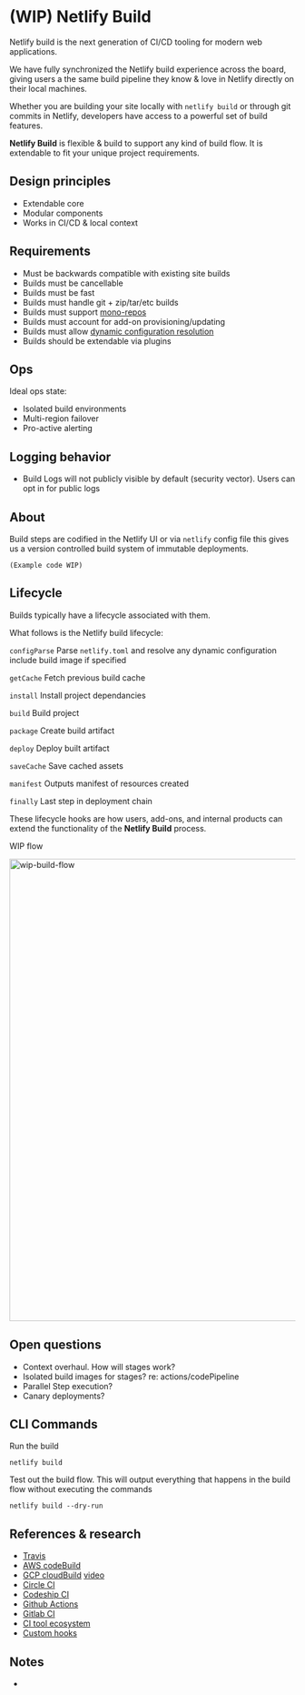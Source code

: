 # (WIP) Netlify Build

Netlify build is the next generation of CI/CD tooling for modern web applications.

We have fully synchronized the Netlify build experience across the board, giving users a the same build pipeline they know & love in Netlify directly on their local machines.

Whether you are building your site locally with `netlify build` or through git commits in Netlify, developers have access to a powerful set of build features.

**Netlify Build** is flexible & build to support any kind of build flow. It is extendable to fit your unique project requirements.

## Design principles

- Extendable core
- Modular components
- Works in CI/CD & local context

##  Requirements

- Must be backwards compatible with existing site builds
- Builds must be cancellable
- Builds must be fast
- Builds must handle git + zip/tar/etc builds
- Builds must support [mono-repos](https://github.com/netlify/product/issues/121)
- Builds must account for add-on provisioning/updating
- Builds must allow [dynamic configuration resolution](https://github.com/netlify/netlify-config)
- Builds should be extendable via plugins

## Ops

Ideal ops state:

- Isolated build environments
- Multi-region failover
- Pro-active alerting

## Logging behavior

- Build Logs will not publicly visible by default (security vector). Users can opt in for public logs

## About

Build steps are codified in the Netlify UI or via `netlify` config file this gives us a version controlled build system of immutable deployments.

```
(Example code WIP)
```

## Lifecycle

Builds typically have a lifecycle associated with them.

What follows is the Netlify build lifecycle:

`configParse`
Parse `netlify.toml` and resolve any dynamic configuration include build image if specified

`getCache`
Fetch previous build cache

`install`
Install project dependancies

`build`
Build project

`package`
Create build artifact

`deploy`
Deploy built artifact

`saveCache`
Save cached assets

`manifest`
Outputs manifest of resources created

`finally`
Last step in deployment chain

These lifecycle hooks are how users, add-ons, and internal products can extend the functionality of the **Netlify Build** process.

WIP flow

<img width="813" alt="wip-build-flow" src="https://user-images.githubusercontent.com/532272/60057812-bb1ed200-969a-11e9-9721-2d606a4ed027.png">

## Open questions

- Context overhaul. How will stages work?
- Isolated build images for stages? re: actions/codePipeline
- Parallel Step execution?
- Canary deployments?

## CLI Commands

Run the build

```
netlify build
```

Test out the build flow. This will output everything that happens in the build flow without executing the commands

```
netlify build --dry-run
```

## References & research

- [Travis](https://docs.travis-ci.com/user/job-lifecycle)
- [AWS codeBuild](https://docs.aws.amazon.com/codebuild/latest/userguide/build-spec-ref.html#build-spec-ref-syntax)
- [GCP cloudBuild](https://cloud.google.com/cloud-build/docs/configuring-builds/create-basic-configuration) [video](https://www.youtube.com/watch?v=iyGHW4UQ_Ts)
- [Circle CI](https://circleci.com/docs/2.0/sample-config/#sample-configuration-with-sequential-workflow)
- [Codeship CI](https://documentation.codeship.com/pro/builds-and-configuration/steps/#parallelizing-steps-and-tests)
- [Github Actions](https://help.github.com/en/articles/creating-a-workflow-with-github-actions)
- [Gitlab CI](https://docs.gitlab.com/ee/user/project/pages/getting_started_part_four.html)
- [CI tool ecosystem](https://github.com/ligurio/awesome-ci)
- [Custom hooks](https://www.npmjs.com/package/serverless-scriptable-plugin)

## Notes

- [](https://community.netlify.com/t/variable-setting-before-deploy/1416)
